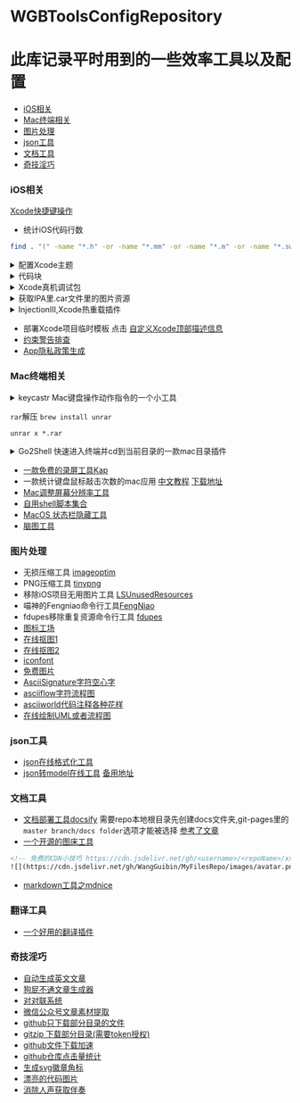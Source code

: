 # WGBToolsConfigRepository
# 此库记录平时用到的一些效率工具以及配置

- [iOS相关](#ios)
- [Mac终端相关](#mac)
- [图片处理](#image)
- [json工具](#json)
- [文档工具](#doc)
- [奇技淫巧](#other)





<h3 id="ios"> iOS相关 </h3>

[Xcode快捷键操作](../Xcode快捷键操作.md)

- 统计iOS代码行数
```bash
find . "(" -name "*.h" -or -name "*.mm" -or -name "*.m" -or -name "*.swift" ")" -print | xargs wc -l 
```

<details>
<summary> 配置Xcode主题 </summary>
  在./Xcode Theme里是一些收集的主题,其中
CoderWGB Theme.xccolortheme这个是我配置的,类似于sublime的风格, 配置之后肯定不想到了别的电脑上再配置一遍,很浪费时间的,毕竟时间就是命呐 !!!  Xcode主题文件的存放路径就在~/Library/Developer/Xcode/UserData/FontAndColorThemes/ ,打开找到对应你自己自定义的主题,拷贝出来即可给到别的电脑上使用,也是这个路径.
  当然能用脚本实现更加科学咯,可参考这个项目 <a href="https://github.com/hdoria/xcode-themes">https://github.com/hdoria/xcode-themes</a>
</details>

<details>
<summary> 代码块 </summary>
 ~/Library/Developer/Xcode/UserData/CodeSnippets 平时收藏的代码块都是存放在这的, 所以换公司换电脑异或是家里公司代码块同步如同此法,把代码块文件放进这里,重新启动Xcode即可食用。也可使用脚本来管理关联代码块,例如这个项目<a href="https://github.com/FantasticLBP/codesnippets">https://github.com/FantasticLBP/codesnippets</a>
</details>

<details>
<summary> Xcode真机调试包 </summary>
经常遇到手机系统版本高于Xcode SDK版本,导致无法调试,需要下载调试包兼容.
Xcode真机调试包的路径：`/Applications/Xcode.app/Contents/Developer/Platforms/iPhoneOS.platform/DeviceSupport`, 
可在 github 搜关键词 DeviceSupport 
  <p>调试包资源 <a href="https://github.com/iGhibli/iOS-DeviceSupport">https://github.com/iGhibli/iOS-DeviceSupport</a> </p>
   或者  <span>点击搜索 <a href="https://github.com/search?utf8=%E2%9C%93&q=DeviceSupport&ref=simplesearch">https://github.com/search?utf8=%E2%9C%93&q=DeviceSupport&ref=simplesearch</a> </span>
</details>

<details>
<summary> 获取IPA里.car文件里的图片资源 </summary>
1. <a href="https://github.com/steventroughtonsmith/cartool">cartool</a>  做个轮子用的人比较多,但是新版本的系统没有兼容,会crash之类的导致无法顺畅的使用,后来发现有网友修复了查看<a href="https://github.com/steventroughtonsmith/cartool/pull/26/commits/93c1cedd304bb4b4ad987bb1be10e453536b9300">issues#26</a> , 需要加上一些代码兼容才能使用 (本仓库里有修复版本cartool-master-fixed-Mojave-version可以直接使用)

2. <a href="https://github.com/insidegui/AssetCatalogTinkerer">AssetCatalogTinkerer</a> 这个轮子有人在维护,所以他目前是可以使用的, 傻瓜式的GUI,这个用起来比较爽,支持图片名模糊搜索,找到想要的直接拖拽出来,也可以批量全部导出, 但是唯一的缺点就是拖拽出来的图片.car里面还是会有一份,实际上是拖拽仅仅是拷贝出来的一份而已
</details>

<details>
<summary> InjectionIII,Xcode热重载插件 </summary>
提高开发效率的工具,方便调试UI,目前仅适用于模拟器(真机连局域网听说是可以但没尝试...) <a href="https://github.com/johnno1962/InjectionIII/releases"> InjectionIII </a>
</details>

- 部署Xcode项目临时模板 点击 [自定义Xcode顶部描述信息](./自定义Xcode顶部描述信息/README.md)
-  [约束警告排查](https://www.wtfautolayout.com/) 
- [App隐私政策生成](https://app-privacy-policy-generator.firebaseapp.com/#)


<h3 id="mac"> Mac终端相关 </h3>
<details>
<summary> keycastr Mac键盘操作动作指令的一个小工具 </summary>
  显示用户键盘操作指令,常用于录屏教程示范等
  <a href="https://github.com/keycastr/keycastr">https://github.com/keycastr/keycastr</a>
</details>

`rar`解压 `brew install unrar`
```objc
unrar x *.rar
```

<details>
<summary> Go2Shell 快速进入终端并cd到当前目录的一款mac目录插件 </summary>
点击finder上的图标即可快速跳转系统终端或者iTerm并cd至到当前目录下,该软件地址 <a href="https://zipzapmac.com/Go2Shell"> https://zipzapmac.com/Go2Shell </a>
</details>

- [一款免费的录屏工具Kap](https://getkap.co/) 
- 一款统计键盘鼠标敲击次数的mac应用 [中文教程](https://zhuanlan.zhihu.com/p/21787949)  [下载地址](https://github.com/KonsomeJona/OctoMouse/releases) 
-  [Mac调整屏幕分辨率工具](https://github.com/avibrazil/RDM) 
- [自用shell脚本集合](https://github.com/WangGuibin/WGBToolsConfigRepository/blob/master/Shell/README.md)
-  [MacOS 状态栏隐藏工具](https://github.com/dwarvesf/hidden)
- [脑图工具](https://gitmind.cn)



<h3 id="image"> 图片处理 </h3>

- 无损压缩工具 [imageoptim](https://imageoptim.com/mac)
- PNG压缩工具 [tinypng](https://tinypng.com/)
- 移除iOS项目无用图片工具 [LSUnusedResources](https://github.com/tinymind/LSUnusedResources)
- 喵神的Fengniao命令行工具[FengNiao](https://github.com/onevcat/FengNiao) 
- fdupes移除重复资源命令行工具 [fdupes](https://github.com/adrianlopezroche/fdupes)
- [图标工场](https://icon.wuruihong.com)
- [在线抠图1](https://bgeraser.com/index.html) 
- [在线抠图2](https://www.remove.bg/zh)
- [iconfont](https://www.iconfont.cn)
- [免费图片](https://pixabay.com)
- [AsciiSignature字符空心字](http://www.kammerl.de/ascii/AsciiSignature.php)
- [asciiflow字符流程图](http://asciiflow.com/)
- [asciiworld代码注释各种花样](http://www.asciiworld.com)
- [在线绘制UML或者流程图](https://app.diagrams.net)

<h3 id="json"> json工具 </h3>

- [json在线格式化工具](https://www.json.cn/) 
- [json转model在线工具](http://modelend.com/) [备用地址](https://soar-coding-life.github.io/json2modelLocalTool/index.html)



<h3 id="doc"> 文档工具 </h3>

- [文档部署工具docsify](https://docsify.js.org/#/zh-cn/quickstart)  需要repo本地根目录先创建docs文件夹,git-pages里的`master branch/docs folder`选项才能被选择  [参考了文章](https://juejin.im/post/5b14b2f06fb9a01e5e3d3121) 
- [一个开源的图床工具](https://github.com/Molunerfinn/PicGo)
```html
<!-- 免费的CDN小技巧 https://cdn.jsdelivr.net/gh/<username>/<repoName>/xxx/xxx 真的香~  -->
![](https://cdn.jsdelivr.net/gh/WangGuibin/MyFilesRepo/images/avatar.png)
```
- [markdown工具之mdnice](https://www.mdnice.com)


<h3 id="tr"> 翻译工具 </h3>

- [一个好用的翻译插件](https://github.com/ripperhe/Bob)

<h3 id="other"> 奇技淫巧 </h3>

-  [自动生成英文文章](http://coffeeipsum.com/) 
-  [狗屁不通文章生成器](https://suulnnka.github.io/BullshitGenerator/index.html)
- [对对联系统](https://ai.binwang.me/couplet/)
- [微信公众号文章素材提取](http://www.91store.club/?adtag=basic.web.js)
- [github只下载部分目录的文件](http://zhoudaxiaa.gitee.io/downgit/#/home)
- [gitzip 下载部分目录(需要token授权)](https://kinolien.github.io/gitzip/)
- [github文件下载加速](https://shrill-pond-3e81.hunsh.workers.dev)
- [github仓库点击量统计](http://hits.dwyl.io)
- [生成svg徽章角标](https://shields.io)
- [漂亮的代码图片](https://carbon.now.sh)
- [消除人声获取伴奏](https://vocalremover.org/ch/)







